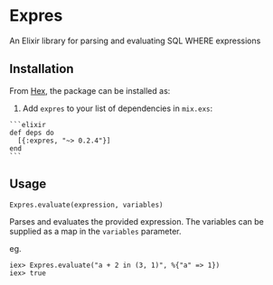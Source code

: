# Expres

An Elixir library for parsing and evaluating SQL WHERE expressions 

## Installation

From [Hex](https://hex.pm/packages/expres), the package can be installed as:

  1. Add `expres` to your list of dependencies in `mix.exs`:

    ```elixir
    def deps do
      [{:expres, "~> 0.2.4"}]
    end
    ```

## Usage

```
Expres.evaluate(expression, variables)
```

Parses and evaluates the provided expression. The variables can be supplied as a map in the `variables` parameter.

eg.
```
iex> Expres.evaluate("a + 2 in (3, 1)", %{"a" => 1})
iex> true
```